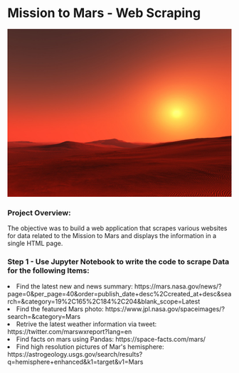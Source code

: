 # Mission to Mars - Web Scraping

<img src="mars-surface_img.jpg" alt="">

<div>
 <h3>Project Overview:</h3
 <p>The objective was to build a web application that scrapes various websites for data related to the Mission to Mars and displays the information in a single HTML page.</p>
</div>

<div>
 <h3>Step 1 - Use Jupyter Notebook to write the code to scrape Data for the following Items:</h3
   <ul style="margin:2em">
  <li> Find the latest new and news summary: https://mars.nasa.gov/news/?page=0&per_page=40&order=publish_date+desc%2Ccreated_at+desc&search=&category=19%2C165%2C184%2C204&blank_scope=Latest</li>
  <li>Find the featured Mars photo: https://www.jpl.nasa.gov/spaceimages/?search=&category=Mars</li>
  <li>Retrive the latest weather information via tweet: https://twitter.com/marswxreport?lang=en</li>
  <li>Find facts on mars using Pandas: https://space-facts.com/mars/</li>
  <li>Find high resolution pictures of Mar's hemisphere: https://astrogeology.usgs.gov/search/results?q=hemisphere+enhanced&k1=target&v1=Mars </li>
  </ul>
</div>

